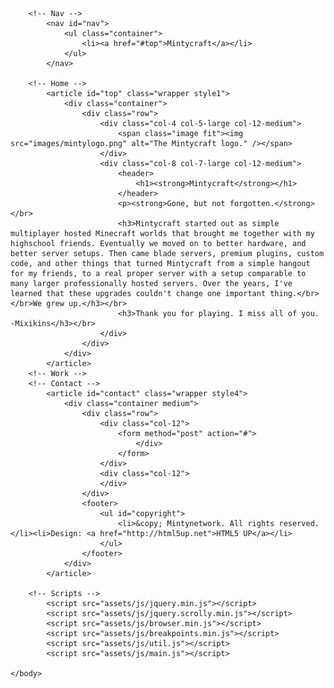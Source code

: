<!DOCTYPE HTML>
<!--
	Miniport by HTML5 UP
	html5up.net | @ajlkn
	Free for personal and commercial use under the CCA 3.0 license (html5up.net/license)
-->
<html>
	<head>
		<title>Home | Mintycraft</title>
		<meta charset="utf-8" />
		<meta name="viewport" content="width=device-width, initial-scale=1, user-scalable=no" />
		<link rel="stylesheet" href="assets/css/main.css" />
		<meta name="theme-color" content="#006239" />
		<link rel="apple-touch-icon" sizes="128x128" href="/images/icon.png">
		<link href="https://fonts.googleapis.com/css?family=Caveat+Brush" rel="stylesheet">
	</head>
	<body class="is-preload">

		<!-- Nav -->
			<nav id="nav">
				<ul class="container">
					<li><a href="#top">Mintycraft</a></li>
				</ul>
			</nav>

		<!-- Home -->
			<article id="top" class="wrapper style1">
				<div class="container">
					<div class="row">
						<div class="col-4 col-5-large col-12-medium">
							<span class="image fit"><img src="images/mintylogo.png" alt="The Mintycraft logo." /></span>
						</div>
						<div class="col-8 col-7-large col-12-medium">
							<header>
								<h1><strong>Mintycraft</strong></h1>
							</header>
							<p><strong>Gone, but not forgotten.</strong></br>
							<h3>Mintycraft started out as simple multiplayer hosted Minecraft worlds that brought me together with my highschool friends. Eventually we moved on to better hardware, and better server setups. Then came blade servers, premium plugins, custom code, and other things that turned Mintycraft from a simple hangout for my friends, to a real proper server with a setup comparable to many larger professionally hosted servers. Over the years, I've learned that these upgrades couldn't change one important thing.</br></br>We grew up.</h3></br>
							<h3>Thank you for playing. I miss all of you. -Mixikins</h3></br>
						</div>
					</div>
				</div>
			</article>
		<!-- Work -->
		<!-- Contact -->
			<article id="contact" class="wrapper style4">
				<div class="container medium">
					<div class="row">
						<div class="col-12">
							<form method="post" action="#">
								</div>
							</form>
						</div>
						<div class="col-12">
						</div>
					</div>
					<footer>
						<ul id="copyright">
							<li>&copy; Mintynetwork. All rights reserved.</li><li>Design: <a href="http://html5up.net">HTML5 UP</a></li>
						</ul>
					</footer>
				</div>
			</article>

		<!-- Scripts -->
			<script src="assets/js/jquery.min.js"></script>
			<script src="assets/js/jquery.scrolly.min.js"></script>
			<script src="assets/js/browser.min.js"></script>
			<script src="assets/js/breakpoints.min.js"></script>
			<script src="assets/js/util.js"></script>
			<script src="assets/js/main.js"></script>

	</body>
</html>